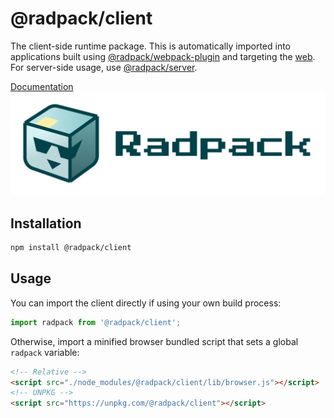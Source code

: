 # @radpack/client
The client-side runtime package. This is automatically imported into applications built using [@radpack/webpack-plugin] and targeting the [web](webpack-target). For server-side usage, use [@radpack/server].

[Documentation](https://godaddy.github.io/radpack)
![Logo](../../docs/static/radpack-logo.svg)


## Installation
```sh
npm install @radpack/client
```


## Usage
You can import the client directly if using your own build process:
```js
import radpack from '@radpack/client';
```

Otherwise, import a minified browser bundled script that sets a global `radpack` variable:
```html
<!-- Relative -->
<script src="./node_modules/@radpack/client/lib/browser.js"></script>
<!-- UNPKG -->
<script src="https://unpkg.com/@radpack/client"></script>
```


[@radpack/server]: ../server/
[@radpack/webpack-plugin]: ../webpack-plugin/
[webpack-target]: https://v4.webpack.js.org/configuration/target/
